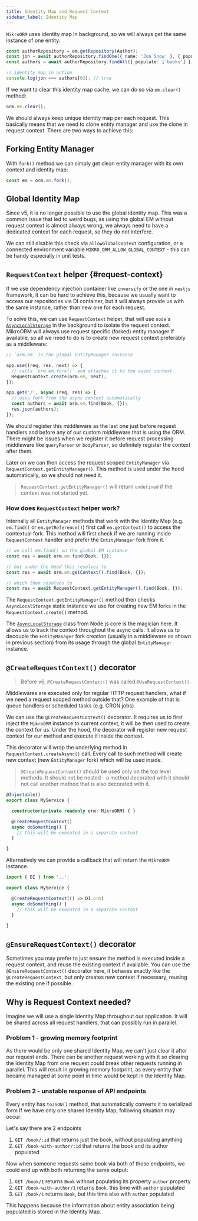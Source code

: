 ```yaml
---
title: Identity Map and Request Context
sidebar_label: Identity Map
---
```


`MikroORM` uses identity map in background, so we will always get the same instance of one entity.

```ts
const authorRepository = em.getRepository(Author);
const jon = await authorRepository.findOne({ name: 'Jon Snow' }, { populate: ['books'] });
const authors = await authorRepository.findAll({ populate: ['books'] });

// identity map in action
console.log(jon === authors[0]); // true
```

If we want to clear this identity map cache, we can do so via `em.clear()` method:

```ts
orm.em.clear();
```

We should always keep unique identity map per each request. This basically means that we need to clone entity manager and use the clone in request context. There are two ways to achieve this:

## Forking Entity Manager

With `fork()` method we can simply get clean entity manager with its own context and identity map:

```ts
const em = orm.em.fork();
```

## Global Identity Map

Since v5, it is no longer possible to use the global identity map. This was a common issue that led to weird bugs, as using the global EM without request context is almost always wrong, we always need to have a dedicated context for each request, so they do not interfere.

We can still disable this check via `allowGlobalContext` configuration, or a connected environment variable `MIKRO_ORM_ALLOW_GLOBAL_CONTEXT` - this can be handy especially in unit tests.

## `RequestContext` helper {#request-context}

If we use dependency injection container like `inversify` or the one in `nestjs` framework, it can be hard to achieve this, because we usually want to access our repositories via DI container, but it will always provide us with the same instance, rather than new one for each request.

To solve this, we can use `RequestContext` helper, that will use `node`'s [`AsyncLocalStorage`](https://nodejs.org/api/async_context.html#class-asynclocalstorage) in the background to isolate the request context. MikroORM will always use request specific (forked) entity manager if available, so all we need to do is to create new request context preferably as a middleware:

```ts
// `orm.em` is the global EntityManager instance

app.use((req, res, next) => {
  // calls `orm.em.fork()` and attaches it to the async context
  RequestContext.create(orm.em, next);
});

app.get('/', async (req, res) => {
  // uses fork from the async context automatically
  const authors = await orm.em.find(Book, {});
  res.json(authors);
});
``` 

We should register this middleware as the last one just before request handlers and before any of our custom middleware that is using the ORM. There might be issues when we register it before request processing middleware like `queryParser` or `bodyParser`, so definitely register the context after them.

Later on we can then access the request scoped `EntityManager` via `RequestContext.getEntityManager()`. This method is used under the hood automatically, so we should not need it.

> `RequestContext.getEntityManager()` will return `undefined` if the context was not started yet.

### How does `RequestContext` helper work?

Internally all `EntityManager` methods that work with the Identity Map (e.g. `em.find()` or `em.getReference()`) first call `em.getContext()` to access the contextual fork. This method will first check if we are running inside `RequestContext` handler and prefer the `EntityManager` fork from it.

```ts
// we call em.find() on the global EM instance
const res = await orm.em.find(Book, {});

// but under the hood this resolves to
const res = await orm.em.getContext().find(Book, {});

// which then resolves to
const res = await RequestContext.getEntityManager().find(Book, {});
```

The `RequestContext.getEntityManager()` method then checks `AsyncLocalStorage` static instance we use for creating new EM forks in the `RequestContext.create()` method.

The [`AsyncLocalStorage`](https://nodejs.org/api/async_context.html#class-asynclocalstorage) class from Node.js core is the magician here. It allows us to track the context throughout the async calls. It allows us to decouple the `EntityManager` fork creation (usually in a middleware as shown in previous section) from its usage through the global `EntityManager` instance.

## `@CreateRequestContext()` decorator

> Before v6, `@CreateRequestContext()` was called `@UseRequestContext()`.

Middlewares are executed only for regular HTTP request handlers, what if we need a request scoped method outside that? One example of that is queue handlers or scheduled tasks (e.g. CRON jobs).

We can use the `@CreateRequestContext()` decorator. It requires us to first inject the `MikroORM` instance to current context, it will be then used to create the context for us. Under the hood, the decorator will register new request context for our method and execute it inside the context.

This decorator will wrap the underlying method in `RequestContext.createAsync()` call. Every call to such method will create new context (new `EntityManager` fork) which will be used inside.

> `@CreateRequestContext()` should be used only on the top level methods. It should not be nested - a method decorated with it should not call another method that is also decorated with it.

```ts
@Injectable()
export class MyService {

  constructor(private readonly orm: MikroORM) { }

  @CreateRequestContext()
  async doSomething() {
    // this will be executed in a separate context
  }

}
```

Alternatively we can provide a callback that will return the `MikroORM` instance.

```ts
import { DI } from '..';

export class MyService {

  @CreateRequestContext(() => DI.orm)
  async doSomething() {
    // this will be executed in a separate context
  }

}
```

## `@EnsureRequestContext()` decorator

Sometimes you may prefer to just ensure the method is executed inside a request context, and reuse the existing context if available. You can use the `@EnsureRequestContext()` decorator here, it behaves exactly like the `@CreateRequestContext`, but only creates new context if necessary, reusing the existing one if possible.

## Why is Request Context needed?

Imagine we will use a single Identity Map throughout our application. It will be shared across all request handlers, that can possibly run in parallel.

### Problem 1 - growing memory footprint

As there would be only one shared Identity Map, we can't just clear it after our request ends. There can be another request working with it so clearing the Identity Map from one request could break other requests running in parallel. This will result in growing memory footprint, as every entity that became managed at some point in time would be kept in the Identity Map.

### Problem 2 - unstable response of API endpoints

Every entity has `toJSON()` method, that automatically converts it to serialized form If we have only one shared Identity Map, following situation may occur:

Let's say there are 2 endpoints

1. `GET /book/:id` that returns just the book, without populating anything
2. `GET /book-with-author/:id` that returns the book and its author populated

Now when someone requests same book via both of those endpoints, we could end up with both returning the same output:

1. `GET /book/1` returns `Book` without populating its property `author` property
2. `GET /book-with-author/1` returns `Book`, this time with `author` populated
3. `GET /book/1` returns `Book`, but this time also with `author` populated

This happens because the information about entity association being populated is stored in the Identity Map.
